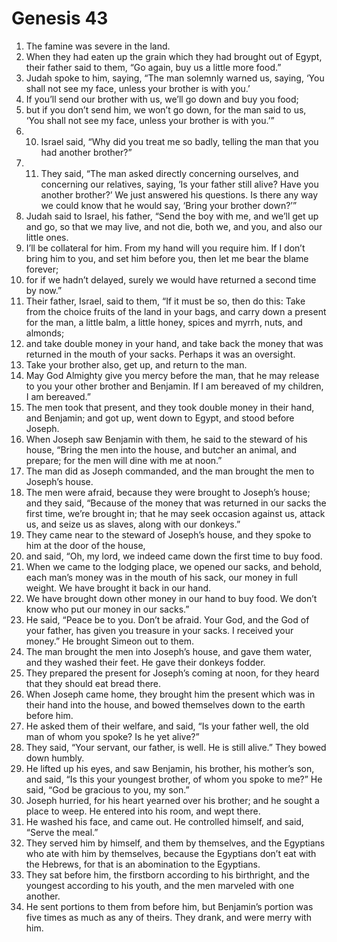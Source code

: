 
# Genesis 43
1. The famine was severe in the land. 
2. When they had eaten up the grain which they had brought out of Egypt, their father said to them, “Go again, buy us a little more food.” 
3. Judah spoke to him, saying, “The man solemnly warned us, saying, ‘You shall not see my face, unless your brother is with you.’ 
4. If you’ll send our brother with us, we’ll go down and buy you food; 
5. but if you don’t send him, we won’t go down, for the man said to us, ‘You shall not see my face, unless your brother is with you.’” 
6. 10. Israel said, “Why did you treat me so badly, telling the man that you had another brother?” 
7. 11. They said, “The man asked directly concerning ourselves, and concerning our relatives, saying, ‘Is your father still alive? Have you another brother?’ We just answered his questions. Is there any way we could know that he would say, ‘Bring your brother down?’” 
8. Judah said to Israel, his father, “Send the boy with me, and we’ll get up and go, so that we may live, and not die, both we, and you, and also our little ones. 
9. I’ll be collateral for him. From my hand will you require him. If I don’t bring him to you, and set him before you, then let me bear the blame forever; 
10. for if we hadn’t delayed, surely we would have returned a second time by now.” 
11. Their father, Israel, said to them, “If it must be so, then do this: Take from the choice fruits of the land in your bags, and carry down a present for the man, a little balm, a little honey, spices and myrrh, nuts, and almonds; 
12. and take double money in your hand, and take back the money that was returned in the mouth of your sacks. Perhaps it was an oversight. 
13. Take your brother also, get up, and return to the man. 
14. May God Almighty give you mercy before the man, that he may release to you your other brother and Benjamin. If I am bereaved of my children, I am bereaved.” 
15. The men took that present, and they took double money in their hand, and Benjamin; and got up, went down to Egypt, and stood before Joseph. 
16. When Joseph saw Benjamin with them, he said to the steward of his house, “Bring the men into the house, and butcher an animal, and prepare; for the men will dine with me at noon.” 
17. The man did as Joseph commanded, and the man brought the men to Joseph’s house. 
18. The men were afraid, because they were brought to Joseph’s house; and they said, “Because of the money that was returned in our sacks the first time, we’re brought in; that he may seek occasion against us, attack us, and seize us as slaves, along with our donkeys.” 
19. They came near to the steward of Joseph’s house, and they spoke to him at the door of the house, 
20. and said, “Oh, my lord, we indeed came down the first time to buy food. 
21. When we came to the lodging place, we opened our sacks, and behold, each man’s money was in the mouth of his sack, our money in full weight. We have brought it back in our hand. 
22. We have brought down other money in our hand to buy food. We don’t know who put our money in our sacks.” 
23. He said, “Peace be to you. Don’t be afraid. Your God, and the God of your father, has given you treasure in your sacks. I received your money.” He brought Simeon out to them. 
24. The man brought the men into Joseph’s house, and gave them water, and they washed their feet. He gave their donkeys fodder. 
25. They prepared the present for Joseph’s coming at noon, for they heard that they should eat bread there. 
26. When Joseph came home, they brought him the present which was in their hand into the house, and bowed themselves down to the earth before him. 
27. He asked them of their welfare, and said, “Is your father well, the old man of whom you spoke? Is he yet alive?” 
28. They said, “Your servant, our father, is well. He is still alive.” They bowed down humbly. 
29. He lifted up his eyes, and saw Benjamin, his brother, his mother’s son, and said, “Is this your youngest brother, of whom you spoke to me?” He said, “God be gracious to you, my son.” 
30. Joseph hurried, for his heart yearned over his brother; and he sought a place to weep. He entered into his room, and wept there. 
31. He washed his face, and came out. He controlled himself, and said, “Serve the meal.” 
32. They served him by himself, and them by themselves, and the Egyptians who ate with him by themselves, because the Egyptians don’t eat with the Hebrews, for that is an abomination to the Egyptians. 
33. They sat before him, the firstborn according to his birthright, and the youngest according to his youth, and the men marveled with one another. 
34. He sent portions to them from before him, but Benjamin’s portion was five times as much as any of theirs. They drank, and were merry with him. 
